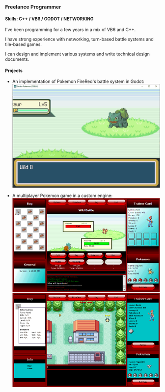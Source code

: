 ### Freelance Programmer
#### Skills: C++ / VB6 / GODOT / NETWORKING
I've been programming for a few years in a mix of VB6 and C++.

I have strong experience with networking, turn-based battle systems and tile-based games.

I can design and implement various systems and write technical design documents.

#### Projects
- An implementation of Pokemon FireRed's battle system in Godot:
![](Battle.gif)

- A multiplayer Pokemon game in a custom engine:
![](Battle.png)
![](Ingame.PNG)
